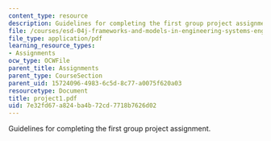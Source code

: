 ```yaml
---
content_type: resource
description: Guidelines for completing the first group project assignment.
file: /courses/esd-04j-frameworks-and-models-in-engineering-systems-engineering-system-design-spring-2007/7e32fd67a824ba4b72cd7718b7626d02_project1.pdf
file_type: application/pdf
learning_resource_types:
- Assignments
ocw_type: OCWFile
parent_title: Assignments
parent_type: CourseSection
parent_uid: 15724096-4983-6c5d-8c77-a0075f620a03
resourcetype: Document
title: project1.pdf
uid: 7e32fd67-a824-ba4b-72cd-7718b7626d02
---
```

Guidelines for completing the first group project assignment.

